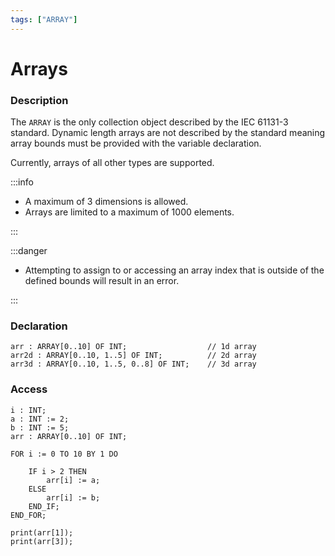```yaml
---
tags: ["ARRAY"]
---
```


# Arrays

### Description

The `ARRAY` is the only collection object described by the IEC 61131-3 standard. Dynamic length arrays are not described by the standard meaning array bounds must be provided with the variable declaration.

Currently, arrays of all other types are supported.

:::info

- A maximum of 3 dimensions is allowed.
- Arrays are limited to a maximum of 1000 elements.

:::

:::danger

- Attempting to assign to or accessing an array index that is outside of the defined bounds will result in an error.

:::

### Declaration

```iecst
arr : ARRAY[0..10] OF INT;                  // 1d array
arr2d : ARRAY[0..10, 1..5] OF INT;          // 2d array
arr3d : ARRAY[0..10, 1..5, 0..8] OF INT;    // 3d array
```

### Access

```iecst
i : INT;
a : INT := 2;
b : INT := 5;
arr : ARRAY[0..10] OF INT;

FOR i := 0 TO 10 BY 1 DO

    IF i > 2 THEN
        arr[i] := a;
    ELSE
        arr[i] := b;
    END_IF;
END_FOR;

print(arr[1]);
print(arr[3]);

```
